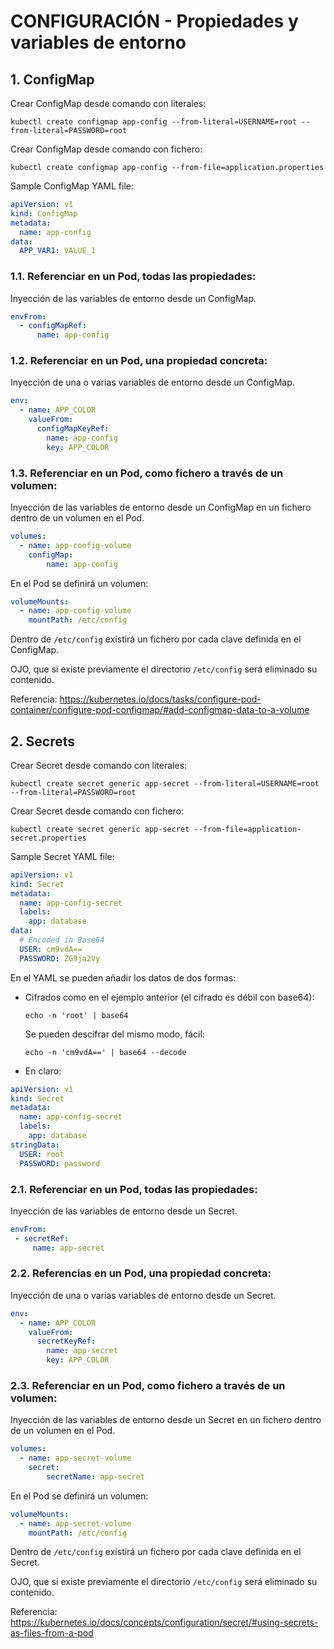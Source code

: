 # CONFIGURACIÓN - Propiedades y variables de entorno

## **1. ConfigMap**

Crear ConfigMap desde comando con literales:

`kubectl create configmap app-config --from-literal=USERNAME=root --from-literal=PASSWORD=root`

Crear ConfigMap desde comando con fichero:

`kubectl create configmap app-config --from-file=application.properties`

Sample ConfigMap YAML file:

```yaml
apiVersion: v1
kind: ConfigMap
metadata:
  name: app-config
data:
  APP_VAR1: VALUE_1
```

### **1.1. Referenciar en un Pod, todas las propiedades:**

Inyección de las variables de entorno desde un ConfigMap.

```yaml
envFrom:
  - configMapRef:
      name: app-config
```

### **1.2. Referenciar en un Pod, una propiedad concreta:**

Inyección de una o varias variables de entorno desde un ConfigMap.

```yaml
env:
  - name: APP_COLOR
    valueFrom:
      configMapKeyRef:
        name: app-config
        key: APP_COLOR
```

### **1.3. Referenciar en un Pod, como fichero a través de un volumen:**

Inyección de las variables de entorno desde un ConfigMap en un fichero dentro de un volumen en el Pod.

```yaml
volumes:
  - name: app-config-volume
    configMap:
        name: app-config
```

En el Pod se definirá un volumen:

```yaml
volumeMounts:
  - name: app-config-volume
    mountPath: /etc/config
```

Dentro de `/etc/config` existirá un fichero por cada clave definida en el ConfigMap.

OJO, que si existe previamente el directorio `/etc/config` será eliminado su contenido.

Referencia: https://kubernetes.io/docs/tasks/configure-pod-container/configure-pod-configmap/#add-configmap-data-to-a-volume

## **2. Secrets**

Crear Secret desde comando con literales:

`kubectl create secret generic app-secret --from-literal=USERNAME=root --from-literal=PASSWORD=root`

Crear Secret desde comando con fichero:

`kubectl create secret generic app-secret --from-file=application-secret.properties`

Sample Secret YAML file:

```yaml
apiVersion: v1
kind: Secret
metadata:
  name: app-config-secret
  labels:
    app: database
data:
  # Encoded in Base64
  USER: cm9vdA==
  PASSWORD: ZG9ja2Vy
```

En el YAML se pueden añadir los datos de dos formas:

* Cifrados como en el ejemplo anterior (el cifrado es débil con base64):

  `echo -n 'root' | base64`

  Se pueden descifrar del mismo modo, fácil:

  `echo -n 'cm9vdA==' | base64 --decode`

* En claro:

```yaml
apiVersion: v1
kind: Secret
metadata:
  name: app-config-secret
  labels:
    app: database
stringData:
  USER: root
  PASSWORD: password
```

### **2.1. Referenciar en un Pod, todas las propiedades:**

Inyección de las variables de entorno desde un Secret.

```yaml
envFrom:
 - secretRef:
     name: app-secret
```

### **2.2. Referencias en un Pod, una propiedad concreta:**

Inyección de una o varias variables de entorno desde un Secret.

```yaml
env:
  - name: APP_COLOR
    valueFrom:
      secretKeyRef:
        name: app-secret
        key: APP_COLOR
```

### **2.3. Referenciar en un Pod, como fichero a través de un volumen:**

Inyección de las variables de entorno desde un Secret en un fichero dentro de un volumen en el Pod.

```yaml
volumes:
  - name: app-secret-volume
    secret:
        secretName: app-secret
```

En el Pod se definirá un volumen:

```yaml
volumeMounts:
  - name: app-secret-volume
    mountPath: /etc/config
```

Dentro de `/etc/config` existirá un fichero por cada clave definida en el Secret.

OJO, que si existe previamente el directorio `/etc/config` será eliminado su contenido.

Referencia: https://kubernetes.io/docs/concepts/configuration/secret/#using-secrets-as-files-from-a-pod
